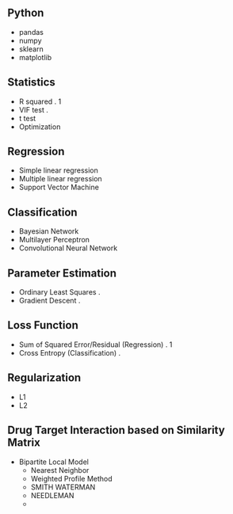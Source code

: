 ## Python
- pandas
- numpy
- sklearn
- matplotlib

## Statistics
- R squared . 1
- VIF test .
- t test
- Optimization

## Regression
- Simple linear regression 
- Multiple linear regression
- Support Vector Machine

## Classification
- Bayesian Network
- Multilayer Perceptron
- Convolutional Neural Network

## Parameter Estimation
- Ordinary Least Squares .
- Gradient Descent .

## Loss Function
- Sum of Squared Error/Residual (Regression) . 1
- Cross Entropy (Classification) .

## Regularization
- L1
- L2

## Drug Target Interaction based on Similarity Matrix
- Bipartite Local Model
   - Nearest Neighbor
   - Weighted Profile Method
   - SMITH WATERMAN
   - NEEDLEMAN 
   - 

